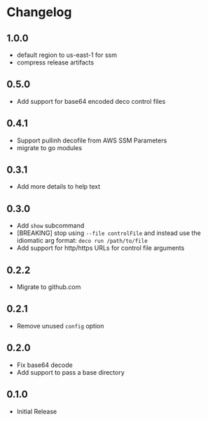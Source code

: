 # Changelog

## 1.0.0

* default region to us-east-1 for ssm
* compress release artifacts

## 0.5.0

* Add support for base64 encoded deco control files

## 0.4.1

* Support pullinh decofile from AWS SSM Parameters
* migrate to go modules

## 0.3.1

* Add more details to help text

## 0.3.0

* Add `show` subcommand
* [BREAKING] stop using `--file controlFile` and instead use the idiomatic arg format: `deco run /path/to/file`
* Add support for http/https URLs for control file arguments

## 0.2.2

* Migrate to github.com

## 0.2.1

* Remove unused `config` option

## 0.2.0

* Fix base64 decode
* Add support to pass a base directory

## 0.1.0

* Initial Release
